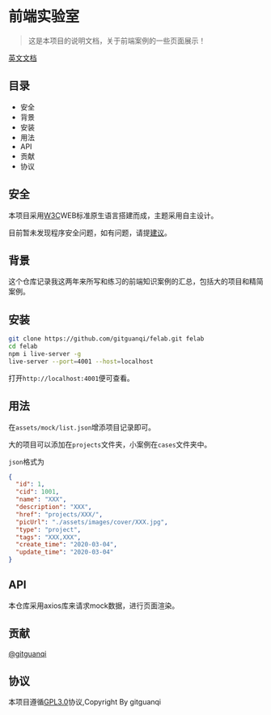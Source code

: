 # 前端实验室

> 这是本项目的说明文档，关于前端案例的一些页面展示！

[英文文档](./README.md)

## 目录

+ 安全
+ 背景
+ 安装
+ 用法
+ API
+ 贡献
+ 协议

## 安全

本项目采用[W3C](https://w3.org)WEB标准原生语言搭建而成，主题采用自主设计。

目前暂未发现程序安全问题，如有问题，请提[建议](https://github.com/gitguanqi/felab/issues/new)。

## 背景

这个仓库记录我这两年来所写和练习的前端知识案例的汇总，包括大的项目和精简案例。

## 安装

```sh
git clone https://github.com/gitguanqi/felab.git felab
cd felab
npm i live-server -g
live-server --port=4001 --host=localhost
```

打开`http://localhost:4001`便可查看。

## 用法

在`assets/mock/list.json`增添项目记录即可。

大的项目可以添加在`projects`文件夹，小案例在`cases`文件夹中。

`json`格式为

```json
{
  "id": 1,
  "cid": 1001,
  "name": "XXX",
  "description": "XXX",
  "href": "projects/XXX/",
  "picUrl": "./assets/images/cover/XXX.jpg",
  "type": "project",
  "tags": "XXX,XXX",
  "create_time": "2020-03-04",
  "update_time": "2020-03-04"
}
```

## API

本仓库采用axios库来请求mock数据，进行页面渲染。

## 贡献

[@gitguanqi](https://github.com/gitguanqi)

## 协议

本项目遵循[GPL3.0](https://www.gnu.org/licenses/gpl-3.0.html)协议,Copyright By gitguanqi
